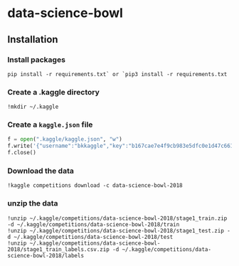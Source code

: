 # data-science-bowl

## Installation

### Install packages
```pip install -r requirements.txt` or `pip3 install -r requirements.txt```

### Create a .kaggle directory
```!mkdir ~/.kaggle```

### Create a `kaggle.json` file
```python
f = open(".kaggle/kaggle.json", "w")
f.write('{"username":"bkkaggle","key":"b167cae7e4f9cb983e5dfc0e1d47c661"}')
f.close()
```

### Download the data 
`!kaggle competitions download -c data-science-bowl-2018`

### unzip the data
```
!unzip ~/.kaggle/competitions/data-science-bowl-2018/stage1_train.zip -d ~/.kaggle/competitions/data-science-bowl-2018/train
!unzip ~/.kaggle/competitions/data-science-bowl-2018/stage1_test.zip -d ~/.kaggle/competitions/data-science-bowl-2018/test
!unzip ~/.kaggle/competitions/data-science-bowl-2018/stage1_train_labels.csv.zip -d ~/.kaggle/competitions/data-science-bowl-2018/labels
```
